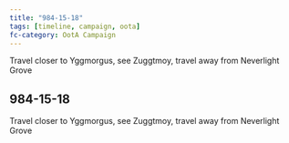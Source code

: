 ```yaml
---
title: "984-15-18"
tags: [timeline, campaign, oota]
fc-category: OotA Campaign
---
```

<span class='ob-timelines'
	data-date='984-15-18-00'
	data-title='Campaign: NAGA Adventures'
	data-class='orange'> Travel closer to Yggmorgus, see Zuggtmoy, travel away from Neverlight Grove </span>
## 984-15-18
Travel closer to Yggmorgus, see Zuggtmoy, travel away from Neverlight Grove
